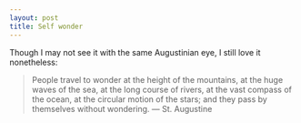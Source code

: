 ```yaml
---
layout: post
title: Self wonder
---
```


Though I may not see it with the same Augustinian eye, I still love it nonetheless:

> People travel to wonder at the height of the mountains, at the huge waves of the sea, at the long course of rivers, at the vast compass of the ocean, at the circular motion of the stars; and they pass by themselves without wondering. — St. Augustine

